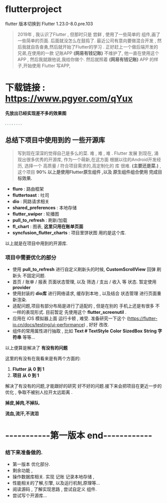 # flutterproject


flutter 版本切换到 Flutter 1.23.0-8.0.pre.103

> 2019年 , 我认识了Flutter , 但那时只是 尝鲜 , 使用了一些简单的 组件,画了一些简单的页面. 后面就没怎么在鼓捣了. 最近公司有意向要做混合开发 , 然后我就自告奋勇,然后就开始了Flutter的学习 . 正好赶上一个做后端开发的兄弟,在使用的一款 记账APP  **(网易有钱记账)** 不维护了, 他一直在使用这个APP , 然后我就跟他说,我给你做个. 然后就照着  **(网易有钱记账)**  APP 的样子,开始使用 Flutter 写APP,

# 下载链接 : https://www.pgyer.com/qYux


**先放出已经实现差不多的效果图**

<img src="./resources/demo01.jpg" style="zoom:20%;" />
<img src="./resources/demo02.jpg" style="zoom:20%;" />
<img src="./resources/demo03.jpg" style="zoom:20%;" />
<img src="./resources/demo04.jpg" style="zoom:20%;" />
<img src="./resources/demo05.jpg" style="zoom:20%;" />
<img src="./resources/demo06.jpg" style="zoom:20%;" />
<img src="./resources/demo07.jpg" style="zoom:20%;" />
<img src="./resources/demo08.jpg" style="zoom:20%;" />

## 总结下项目中使用到的 一些开源库

> 写到现在深深的觉得自己是多么的菜. 难 , 难 , 难 . Flutter 发展 到现在, 涌现出很多优秀的开源库, 作为一个萌新,在这方面 根据以往的Android开发经历, 选择一个 高质量 / 符合项目需求的,高定制化的 库 很难. **(主要还是菜.)** , 这个项目  **90% 以上是使用Flutter原生组件 ,以及 原生组件组合使用 完成目标效果.** 

- **fluro** : 路由框架
- **fluttertoast** : 吐司 
- **dio** : 网路请求相关
- **shared_preferences** : 本地存储
- **flutter_swiper** : 轮播图
- **pull_to_refresh** : 刷新/加载
- **fl_chart** : 图表, **这里只用在账单页面**
- **syncfusion_flutter_charts** : 项目里饼状图 用的是这个库.

以上就是在项目中用到的开源库.

### 项目中需要优化的部分

- 使用 **pull_to_refresh** 进行自定义刷新头的时候, **CustomScrollView**  回弹 刷新头  不固定问题. 
- 首页 / 账单 / 报表 页面状态管理, 以及 筛选 / 支出 / 收入 等 状态. 暂定使用 **provider**  
- 使用封装的 **dio库** 进行网络请求, 缓存到本地 , 以及结合 状态管理 进行页面重新渲染.
- 适配问题,项目有部分布局是进行了适配的 , 但是在别的 手机上还是有很多 不一样的表现形式. 目前暂定 先使用这个 **flutter_screenutil** .
- 应用在 iOS 模拟器上面 运行卡顿 , 难受.  准备研究一下这个 (https://flutter-io.cn/docs/testing/ui-performance) , 好好 改改.
- 组件的常用属性进行抽取 , 比如 **Text # TextStyle**   **Color**  **SizedBox**  **String 字符串**  等等...



以上便算是解决了 **有没有的问题**

这里的有没有在我看来是有两个方面的:

1. **Flutter 从 0 到 1**
2. **项目 从 0 到 1**

解决了有没有的问题,才能跟好的研究 好不好的问题.接下来会把项目在更近一步的优化 ,  争取不被别人拉开太远距离 . 

**掉皮,掉肉,不掉队.**

**流血,流汗,不流泪** 

# -----------第一版本 end------------



### 结下来准备做的.

- 第一版本 优化部分.
- 剩余功能 , 
- 操作数据库相关. 实现 记账 记录本地存储 ,
- 性能相关的了解,引擎, 以及运行机制,原理等...
- 阅读源码 ,  了解实现思路 , 尝试自定义 组件.
- 尝试写个开源库...





